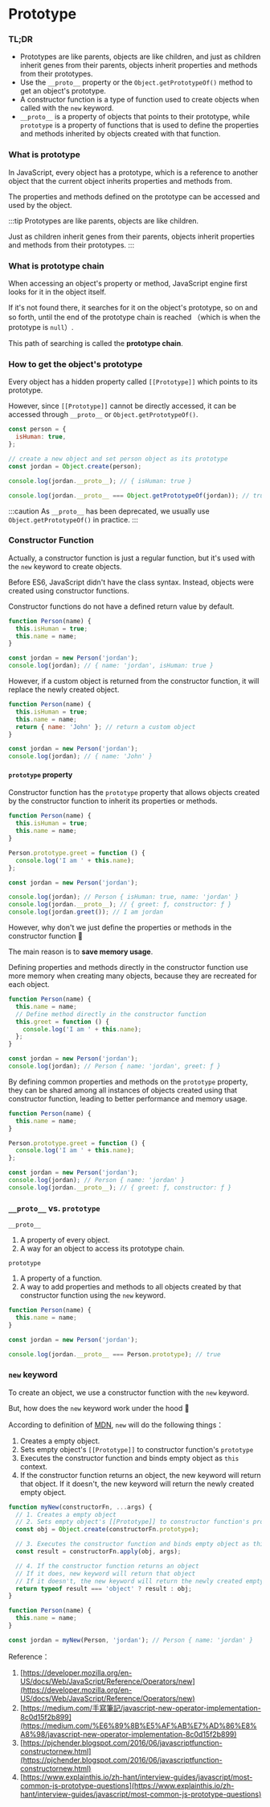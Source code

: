 # Prototype

### TL;DR

- Prototypes are like parents, objects are like children, and just as children inherit genes from their parents, objects inherit properties and methods from their prototypes.
- Use the `__proto__` property or the `Object.getPrototypeOf()` method to get an object's prototype.
- A constructor function is a type of function used to create objects when called with the `new` keyword.
- `__proto__` is a property of objects that points to their prototype, while `prototype` is a property of functions that is used to define the properties and methods inherited by objects created with that function.

### What is prototype

In JavaScript, every object has a prototype, which is a reference to another object that the current object inherits properties and methods from.

The properties and methods defined on the prototype can be accessed and used by the object.

:::tip
Prototypes are like parents, objects are like children.

Just as children inherit genes from their parents, objects inherit properties and methods from their prototypes.
:::

### What is prototype chain

When accessing an object's property or method, JavaScript engine first looks for it in the object itself.

If it's not found there, it searches for it on the object's prototype, so on and so forth, until the end of the prototype chain is reached （which is when the prototype is `null`）.

This path of searching is called the **prototype chain**.

### How to get the object's prototype

Every object has a hidden property called `[[Prototype]]` which points to its prototype.

However, since `[[Prototype]]` cannot be directly accessed, it can be accessed through `__proto__` or `Object.getPrototypeOf()`.

```jsx
const person = {
  isHuman: true,
};

// create a new object and set person object as its prototype
const jordan = Object.create(person);

console.log(jordan.__proto__); // { isHuman: true }

console.log(jordan.__proto__ === Object.getPrototypeOf(jordan)); // true
```

:::caution
As `__proto__` has been deprecated, we usually use `Object.getPrototypeOf()` in practice.
:::

### Constructor Function

Actually, a constructor function is just a regular function, but it's used with the `new` keyword to create objects.

Before ES6, JavaScript didn't have the class syntax. Instead, objects were created using constructor functions.

Constructor functions do not have a defined return value by default.

```jsx
function Person(name) {
  this.isHuman = true;
  this.name = name;
}

const jordan = new Person('jordan');
console.log(jordan); // { name: 'jordan', isHuman: true }
```

However, if a custom object is returned from the constructor function, it will replace the newly created object.

```jsx
function Person(name) {
  this.isHuman = true;
  this.name = name;
  return { name: 'John' }; // return a custom object
}

const jordan = new Person('jordan');
console.log(jordan); // { name: 'John' }
```

#### `prototype` property

Constructor function has the `prototype` property that allows objects created by the constructor function to inherit its properties or methods.

```jsx
function Person(name) {
  this.isHuman = true;
  this.name = name;
}

Person.prototype.greet = function () {
  console.log('I am ' + this.name);
};

const jordan = new Person('jordan');

console.log(jordan); // Person { isHuman: true, name: 'jordan' }
console.log(jordan.__proto__); // { greet: ƒ, constructor: ƒ }
console.log(jordan.greet()); // I am jordan
```

However, why don't we just define the properties or methods in the constructor function 🤔

The main reason is to **save memory usage**.

Defining properties and methods directly in the constructor function use more memory when creating many objects, because they are recreated for each object.

```jsx
function Person(name) {
  this.name = name;
  // Define method directly in the constructor function
  this.greet = function () {
    console.log('I am ' + this.name);
  };
}

const jordan = new Person('jordan');
console.log(jordan); // Person { name: 'jordan', greet: ƒ }
```

By defining common properties and methods on the `prototype` property, they can be shared among all instances of objects created using that constructor function, leading to better performance and memory usage.

```jsx
function Person(name) {
  this.name = name;
}

Person.prototype.greet = function () {
  console.log('I am ' + this.name);
};

const jordan = new Person('jordan');
console.log(jordan); // Person { name: 'jordan' }
console.log(jordan.__proto__); // { greet: ƒ, constructor: ƒ }
```

### `__proto__` vs. `prototype`

`__proto__`

1. A property of every object.
2. A way for an object to access its prototype chain.

`prototype`

1. A property of a function.
2. A way to add properties and methods to all objects created by that constructor function using the `new` keyword.

```jsx
function Person(name) {
  this.name = name;
}

const jordan = new Person('jordan');

console.log(jordan.__proto__ === Person.prototype); // true
```

### `new` keyword

To create an object, we use a constructor function with the `new` keyword.

But, how does the `new` keyword work under the hood 🤔

According to definition of [MDN](https://developer.mozilla.org/en-US/docs/Web/JavaScript/Reference/Operators/new), `new` will do the following things：

1. Creates a empty object.
2. Sets empty object's `[[Prototype]]` to constructor function's `prototype`
3. Executes the constructor function and binds empty object as `this` context.
4. If the constructor function returns an object, the new keyword will return that object. If it doesn't, the new keyword will return the newly created empty object.

```jsx
function myNew(constructorFn, ...args) {
  // 1. Creates a empty object
  // 2. Sets empty object's [[Prototype]] to constructor function's prototype
  const obj = Object.create(constructorFn.prototype);

  // 3. Executes the constructor function and binds empty object as this context
  const result = constructorFn.apply(obj, args);

  // 4. If the constructor function returns an object
  // If it does, new keyword will return that object
  // If it doesn't, the new keyword will return the newly created empty object.
  return typeof result === 'object' ? result : obj;
}

function Person(name) {
  this.name = name;
}

const jordan = myNew(Person, 'jordan'); // Person { name: 'jordan' }
```

Reference：

1. [https://developer.mozilla.org/en-US/docs/Web/JavaScript/Reference/Operators/new](https://developer.mozilla.org/en-US/docs/Web/JavaScript/Reference/Operators/new)
2. [https://medium.com/手寫筆記/javascript-new-operator-implementation-8c0d15f2b899](https://medium.com/%E6%89%8B%E5%AF%AB%E7%AD%86%E8%A8%98/javascript-new-operator-implementation-8c0d15f2b899)
3. [https://pjchender.blogspot.com/2016/06/javascriptfunction-constructornew.html](https://pjchender.blogspot.com/2016/06/javascriptfunction-constructornew.html)
4. [https://www.explainthis.io/zh-hant/interview-guides/javascript/most-common-js-prototype-questions](https://www.explainthis.io/zh-hant/interview-guides/javascript/most-common-js-prototype-questions)

